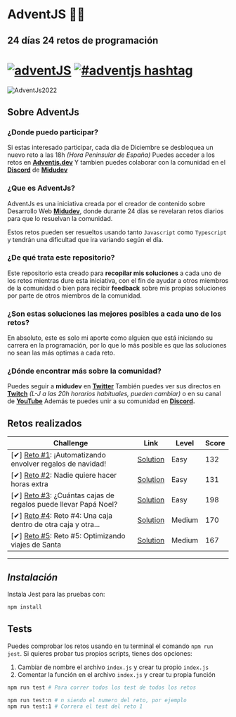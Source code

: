 # **AdventJS** 🎅🎄
## **24 días 24 retos de programación**

# [![adventJS](https://img.shields.io/badge/adventJS-fbbf24?style=flat-square&logo=JavaScript&logoColor=000000)](https://adventjs.dev) [![#adventjs hashtag](https://img.shields.io/badge/-%23adventJS-1DA1F2?style=flat-square&logo=twitter&logoColor=white)](https://twitter.com/search?q=%23adventjs&src=recent_search_click&f=live)



![AdventJs2022](https://res.cloudinary.com/caraje/image/upload/v1669984572/cof4k8cttt06cjpf42ys.png)


## **Sobre AdventJs**

### **¿Donde puedo participar?**

Si estas interesado participar, cada dia de Diciembre se desbloquea un nuevo reto a las 18h *(Hora Peninsular de España)*
Puedes acceder a los retos en **[Adventjs.dev](https://adventjs.dev/es)**
Y tambien puedes colaborar con la comunidad en el **[Discord](https://t.co/XruHkD62j3)** de **[Midudev](https://twitter.com/midudev)**


### **¿Que es AdventJs?**

AdventJs es una iniciativa creada por el creador de contenido sobre Desarrollo Web **[Midudev](https://twitter.com/midudev)**, donde durante 24 días se revelaran retos diarios para que lo resuelvan la comunidad. 

Estos retos pueden ser resueltos usando tanto `Javascript` como `Typescript` y tendrán una dificultad que ira variando según el día.

### **¿De qué trata este repositorio?**

Este repositorio esta creado para **recopilar mis soluciones** a cada uno de los retos mientras dure esta iniciativa, con el fin de ayudar a otros miembros de la comunidad o bien para recibir **feedback** sobre mis propias soluciones por parte de otros miembros de la comunidad.

### **¿Son estas soluciones las mejores posibles a cada uno de los retos?**

En absoluto, este es solo mi aporte como alguien que está iniciando su carrera en la programación, por lo que lo más posible es que las soluciones no sean las más optimas a cada reto.

### **¿Dónde encontrar más sobre la comunidad?**

Puedes seguir a **midudev** en **[Twitter](https://twitter.com/midudev)** También puedes ver sus directos en **[Twitch](https://www.twitch.tv/midudev)** *(L-J a las 20h horarios habituales, pueden cambiar)* o en su canal de **[YouTube](https://www.youtube.com/c/midudev)**
Además te puedes unir a su comunidad en **[Discord](https://t.co/XruHkD62j3).**

## **Retos realizados**

| Challenge                                                                            | Link                             | Level  | Score |
| ------------------------------------------------------------------------------------ | -------------------------------- | ------ | ----- |
| [✔] [Reto #1][challenge01-readme]: ¡Automatizando envolver regalos de navidad!       | [Solution][challenge01-solution] | Easy   | 132   |
| [✔] [Reto #2][challenge02-readme]: Nadie quiere hacer horas extra                    | [Solution][challenge02-solution] | Easy   | 131   |
| [✔] [Reto #3][challenge03-readme]: ¿Cuántas cajas de regalos puede llevar Papá Noel? | [Solution][challenge03-solution] | Easy   | 198   |
| [✔] [Reto #4][challenge04-readme]: Reto #4: Una caja dentro de otra caja y otra...   | [Solution][challenge04-solution] | Medium | 170   |
| [✔] [Reto #5][challenge05-readme]: Reto #5: Optimizando viajes de Santa              | [Solution][challenge05-solution] | Medium | 167   |



[challenge01-readme]: ./challenge01/README.md
[challenge01-solution]: ./challenge01/index.js
[challenge02-readme]: ./challenge02/README.md
[challenge02-solution]: ./challenge02/index.js
[challenge03-readme]: ./challenge03/README.md
[challenge03-solution]: ./challenge03/index.js
[challenge04-readme]: ./challenge04/README.md
[challenge04-solution]: ./challenge04/index.js
[challenge05-readme]: ./challenge05/README.md
[challenge05-solution]: ./challenge05/index.js

---

## ***Instalación***

Instala Jest para las pruebas con:

```bash
npm install
```

## Tests

Puedes comprobar los retos usando en tu terminal el comando `npm run jest`.
Si quieres probar tus propios scripts, tienes dos opciones:

1. Cambiar de nombre el archivo `index.js` y crear tu propio `index.js`
2. Comentar la función en el archivo `index.js` y crear tu propia función

```bash
npm run test # Para correr todos los test de todos los retos

npm run test:n # n siendo el numero del reto, por ejemplo
npm run test:1 # Correra el test del reto 1
```